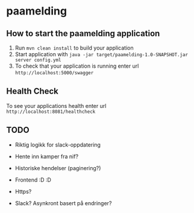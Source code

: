 # paamelding

How to start the paamelding application
---

1. Run `mvn clean install` to build your application
2. Start application with `java -jar target/paamelding-1.0-SNAPSHOT.jar server config.yml`
3. To check that your application is running enter url `http://localhost:5000/swagger`

Health Check
---

To see your applications health enter url `http://localhost:8081/healthcheck`


TODO 
---
- Riktig logikk for slack-oppdatering
- Hente inn kamper fra nif?
- Historiske hendelser (paginering?)
- Frontend :D :D 
- Https?


- Slack? Asynkront basert på endringer? 